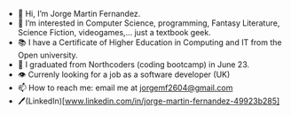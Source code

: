 - 👋 Hi, I’m Jorge Martin Fernandez.
- 👀 I’m interested in Computer Science, programming, Fantasy Literature, Science Fiction, videogames,... just a textbook geek.   
- 📚 I have a Certificate of Higher Education in Computing and IT from the Open university.   
- 🌱 I graduated from Northcoders (coding bootcamp) in June 23.
- 👁️ Currenly looking for a job as a software developer (UK) 
- 📫 How to reach me: email me at jorgemf2604@gmail.com
- 🖊️(LinkedIn)[www.linkedin.com/in/jorge-martin-fernandez-49923b285]

<!---
jorgemf2604/jorgemf2604 is a ✨ special ✨ repository because its `README.md` (this file) appears on your GitHub profile.
You can click the Preview link to take a look at your changes.
--->
